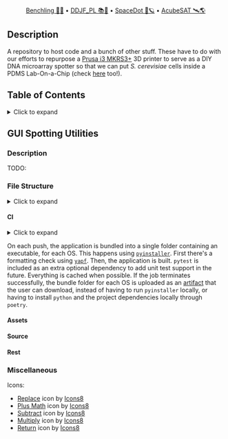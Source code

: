 <div align="center">
<p>
    <a href="https://benchling.com/organizations/acubesat/">Benchling 🎐🧬</a> &bull;
    <a href="https://gitlab.com/acubesat/documentation/cdr-public/-/blob/master/DDJF/DDJF_PL.pdf?expanded=true&viewer=rich">DDJF_PL 📚🧪</a> &bull;
    <a href="https://spacedot.gr/">SpaceDot 🌌🪐</a> &bull;
    <a href="https://acubesat.spacedot.gr/">AcubeSAT 🛰️🌎</a>
</p>
</div>

## Description

A repository to host code and a bunch of other stuff. These have to do with our efforts to repurpose a [Prusa i3 MKRS3+](https://www.prusa3d.com/category/original-prusa-i3-mk3s/) 3D printer to serve as a DIY DNA microarray spotter so that we can put *S. cerevisiae* cells inside a PDMS Lab-On-a-Chip (check [here](https://gitlab.com/acubesat/su/microfluidics) too!).

## Table of Contents

<details>
<summary>Click to expand</summary>

- [Description](#description)
- [Table of Contents](#table-of-contents)
- [GUI Spotting Utilities](#gui-spotting-utilities)
  - [Description](#description-1)
  - [File Structure](#file-structure)
    - [CI](#ci)
    - [Assets](#assets)
    - [Source](#source)
    - [Rest](#rest)
  - [Miscellaneous](#miscellaneous)

</details>

## GUI Spotting Utilities

### Description

TODO:

### File Structure

<details>
<summary>Click to expand</summary>

```graphql
./.github/workflows
└─ ci.yml
./assets/
├─ minus.png
├─ multiply.png
├─ plus.png
├─ replace.png
└─ undo.png
./src/
├─ config_model.py
├─ config.toml
├─ eltypes.py
├─ GCodeUtils.py
├─ GUI.py
├─ highlighter.py
├─ IOUtils.py
├─ main.py
├─ operators.py
└─ paths.py
.editorconfig
add-files-to-spec
poetry.lock
poetry.toml
pyproject.toml
```

</details>

#### CI

<details>
<summary>Click to expand</summary>

All [CI magic](https://github.com/xlxs4/loc-spotting-utils/actions/workflows/ci.yml) happens using [GitHub Actions](https://docs.github.com/en/actions).
The related configuration is all located within `.github/workflows/ci.yml`:

```yaml
name: CI
run-name: ${{ github.actor }} is running 🚀
on: [push] # Triggered by push.

jobs:
  ci:
    strategy:
      fail-fast: false # Don't fail all jobs if a single job fails.
      matrix:
        python-version: ["3.11"]
        poetry-version: ["1.2.2"] # Poetry is used for project/dependency management.
        os: [ubuntu-latest, macos-latest, windows-latest]
        include: # Where pip stores its cache is OS-dependent.
          - pip-cache-path: ~/.cache
            os: ubuntu-latest
          - pip-cache-path: ~/.cache
            os: macos-latest
          - pip-cache-path: ~\appdata\local\pip\cache
            os: windows-latest
    defaults:
      run:
        shell: bash # For sane consistent scripting throughout.
    runs-on: ${{ matrix.os }} # For each OS:
    steps:
      - name: Check out repository
        uses: actions/checkout@v3
      - name: Setup Python
        id: setup-python
        uses: actions/setup-python@v4
        with:
          python-version: ${{ matrix.python-version }}
      - name: Install Poetry
        uses: snok/install-poetry@v1
        with:
          version: ${{ matrix.poetry-version }}
          virtualenvs-create: true
          virtualenvs-in-project: true # Otherwise the venv will be the same across all OSes.
          installer-parallel: true
      - name: Load cached venv
        id: cached-pip-wheels
        uses: actions/cache@v3
        with:
          path: ${{ matrix.pip-cache-path }}
          key: venv-${{ runner.os }}-${{ steps.setup-python.outputs.python-version }}-${{ hashFiles('**/poetry.lock') }}
      - name: Install dependencies
        run: poetry install --no-interaction --no-root -E build -E format # https://github.com/python-poetry/poetry/issues/1227
      - name: Check formatting
        run: |
          source $VENV
          yapf -drp --no-local-style --style "facebook" src/
      - name: Build for ${{ matrix.os }}
        run: | # https://stackoverflow.com/questions/19456518/error-when-using-sed-with-find-command-on-os-x-invalid-command-code
          source $VENV
          pyi-makespec src/main.py
          if [ "$RUNNER_OS" == "macOS" ]; then
            sed -i '' -e '2 r add-files-to-spec' main.spec
            sed -i '' -e 's/datas=\[]/datas=added_files/' main.spec
          else
            sed -i '2 r add-files-to-spec' main.spec
            sed -i 's/datas=\[]/datas=added_files/' main.spec
          fi
          pyinstaller main.spec
      - name: Archive binary artifacts
        uses: actions/upload-artifact@v3
        with:
          name: ${{ matrix.os }}-bundle
          path: dist
```

</details>

On each push, the application is bundled into a single folder containing an executable, for each OS.
This happens using [`pyinstaller`](https://www.pyinstaller.org/).
First there's a formatting check using [`yapf`](https://github.com/google/yapf).
Then, the application is built.
`pytest` is included as an extra optional dependency to add unit test support in the future.
Everything is cached when possible.
If the job terminates successfully, the bundle folder for each OS is uploaded as an [artifact](https://github.com/xlxs4/loc-spotting-utils/actions/runs/3518601483) that the user can download, instead of having to run `pyinstaller` locally, or having to install `python` and the project dependencies locally through `poetry`.

#### Assets

#### Source

#### Rest

### Miscellaneous

Icons:

- <a target="_blank" href="https://icons8.com/icon/FMj27qvOMorG/replace">Replace</a> icon by <a target="_blank" href="https://icons8.com">Icons8</a>
- <a target="_blank" href="https://icons8.com/icon/7jhtnMWdpEf1/plus-math">Plus Math</a> icon by <a target="_blank" href="https://icons8.com">Icons8</a>
- <a target="_blank" href="https://icons8.com/icon/occUe06FpCMr/subtract">Subtract</a> icon by <a target="_blank" href="https://icons8.com">Icons8</a>
- <a target="_blank" href="https://icons8.com/icon/2VYfDlfknSJE/multiply">Multiply</a> icon by <a target="_blank" href="https://icons8.com">Icons8</a>
- <a target="_blank" href="https://icons8.com/icon/e1AG2cMLWdUG/return">Return</a> icon by <a target="_blank" href="https://icons8.com">Icons8</a>

